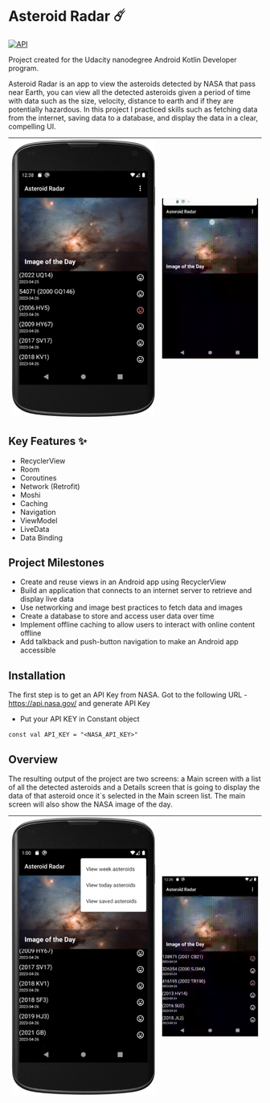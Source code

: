 # Asteroid Radar 	☄️

[![API](https://img.shields.io/badge/API-24%2B-brightgreen.svg?style=flat)](https://android-arsenal.com/api?level=24)

Project created for the Udacity nanodegree Android Kotlin Developer program.

Asteroid Radar is an app to view the asteroids detected by NASA that pass near Earth, you can view all the detected asteroids given a period of time with data such as the size, velocity, distance to earth and if they are potentially hazardous. In this project I practiced skills such as fetching data from the internet, saving data to a database, and display the data in a clear, compelling UI.


| ![Main Screen](images/MainScreen.png) | ![First Call](images/FirstCall.gif) |
| ------ | ------ |

## Key Features ✨

- RecyclerView
- Room
- Coroutines
- Network (Retrofit)
- Moshi
- Caching
- Navigation
- ViewModel
- LiveData
- Data Binding

## Project Milestones

- Create and reuse views in an Android app using RecyclerView
- Build an application that connects to an internet server to retrieve and display live data
- Use networking and image best practices to fetch data and images
- Create a database to store and access user data over time
- Implement offline caching to allow users to interact with online content offline
- Add talkback and push-button navigation to make an Android app accessible

## Installation

The first step is to get an API Key from NASA.
Got to the following URL - https://api.nasa.gov/ and generate API Key

- Put your API KEY in Constant object
```
const val API_KEY = "<NASA_API_KEY>"
```

## Overview

The resulting output of the project are two screens: a Main screen with a list of all the detected asteroids and a Details screen that is going to display the data of that asteroid once it´s selected in the Main screen list. The main screen will also show the NASA image of the day.

| ![Options](images/Options.png) | ![Detail Screen](images/DetailScreen.gif) |
| ------ | ------ |